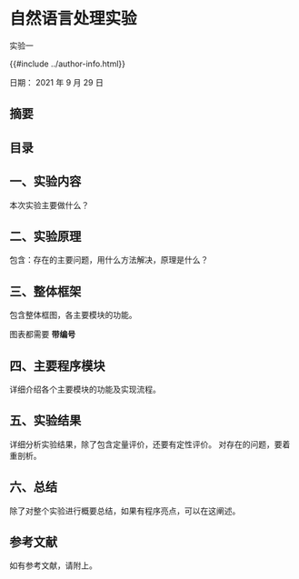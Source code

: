 # 自然语言处理实验

实验一

{{#include ../author-info.html}}

日期： 2021 年 9 月 29 日

## 摘要


## 目录

## 一、实验内容

本次实验主要做什么？

## 二、实验原理

包含：存在的主要问题，用什么方法解决，原理是什么？

## 三、整体框架

包含整体框图，各主要模块的功能。

图表都需要 **带编号**

## 四、主要程序模块

详细介绍各个主要模块的功能及实现流程。

## 五、实验结果

详细分析实验结果，除了包含定量评价，还要有定性评价。
对存在的问题，要着重剖析。

## 六、总结

除了对整个实验进行概要总结，如果有程序亮点，可以在这阐述。

## 参考文献

如有参考文献，请附上。


